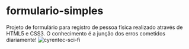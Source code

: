 # formulario-simples
Projeto de formulário para registro de pessoa física realizado através de HTML5 e CSS3.
O conhecimento é a junção dos erros cometidos diariamente!
![cyrentec-sci-fi](https://user-images.githubusercontent.com/104223530/202870349-88919521-6b47-4bd5-a7c5-fc0099e76150.gif)

